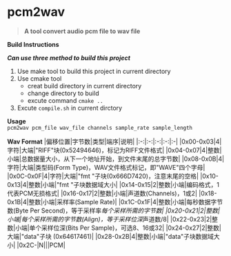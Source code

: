 # pcm2wav

>**A tool convert audio pcm file to wav file**

**Build Instructions**

***Can use three method to build this project***
1. Use make tool to build this project in current directory
2. Use cmake tool
	- creat build directory in current directory
	- change directory to build
	- excute command `cmake ..`
3. Excute `compile.sh` in current dirctory  

**Usage**  
`pcm2wav pcm_file wav_file channels sample_rate sample_length`  

**Wav Format**
|偏移位置|字节数|类型|端序|说明|
|:-:|:-:|:-:|:-:|:-|
|0x00-0x03|4|字符|大端|"RIFF"块(0x52494646)，标记为RIFF文件格式|
|0x04-0x07|4|整数|小端|总数据量大小，从下一个地址开始，到文件末尾的总字节数|
|0x08-0x0B|4|字符|大端|类型码(Form Type)，WAV文件格式标记，即"WAVE"四个字母|
|0x0C-0x0F|4|字符|大端|"fmt "子块(0x666D7420)，注意末尾的空格|
|0x10-0x13|4|整数|小端|"fmt "子块数据域大小|
|0x14-0x15|2|整数|小端|编码格式，1代表PCM无损格式|
|0x16-0x17|2|整数|小端|声道数(Channels)，1或2|
|0x18-0x1B|4|整数|小端|采样率(Sample Rate)|
|0x1C-0x1F|4|整数|小端|每秒数据字节数(Byte Per Second)，等于采样率*每个采样所需的字节数|
|0x20-0x21|2|整数|小端|每个采样所需的字节数(Align)，等于采样位深*声道数/8|
|0x22-0x23|2|整数|小端|单个采样位深(Bits Per Sample)，可选8、16或32|
|0x24-0x27|2|整数|大端|"data"子块 (0x64617461)|
|0x28-0x2B|4|整数|小端|"data"子块数据域大小|
|0x2C-|N|||PCM|